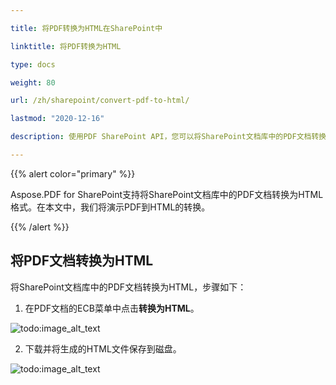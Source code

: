 ```yaml
---

title: 将PDF转换为HTML在SharePoint中

linktitle: 将PDF转换为HTML

type: docs

weight: 80

url: /zh/sharepoint/convert-pdf-to-html/

lastmod: "2020-12-16"

description: 使用PDF SharePoint API，您可以将SharePoint文档库中的PDF文档转换为HTML格式。

---
```


{{% alert color="primary" %}}

Aspose.PDF for SharePoint支持将SharePoint文档库中的PDF文档转换为HTML格式。在本文中，我们将演示PDF到HTML的转换。

{{% /alert %}}

## **将PDF文档转换为HTML**

将SharePoint文档库中的PDF文档转换为HTML，步骤如下：

1. 在PDF文档的ECB菜单中点击**转换为HTML**。

![todo:image_alt_text](convert-pdf-to-html_1.png)

2. 下载并将生成的HTML文件保存到磁盘。

![todo:image_alt_text](convert-pdf-to-html_2.png)